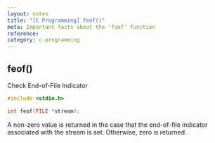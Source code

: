 ```yaml
---
layout: notes
title: "[C Programming] feof()"
meta: Important facts about the 'foef' function
reference: 
category: c-programming
---
```


## feof() 

Check End-of-File Indicator

```c
#include <stdio.h>

int feof(FILE *stream);
```
A non-zero value is returned in the case that the end-of-file indicator
associated with the stream is set. Otherwise, zero is returned.
